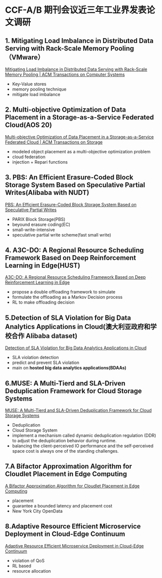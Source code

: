 # CCF-A/B 期刊会议近三年工业界发表论文调研
## 1. Mitigating Load Imbalance in Distributed Data Serving with Rack-Scale Memory Pooling（VMware）
[Mitigating Load Imbalance in Distributed Data Serving with Rack-Scale Memory Pooling | ACM Transactions on Computer Systems](https://dl.acm.org/doi/10.1145/3309986)
- Key-Value stores
- memory pooling technique
- mitigate load imbalance

## 2. Multi-objective Optimization of Data Placement in a Storage-as-a-Service Federated Cloud(AOS 20)
[Multi-objective Optimization of Data Placement in a Storage-as-a-Service Federated Cloud | ACM Transactions on Storage](https://dl.acm.org/doi/10.1145/3452741)
- modeled object placement as a multi-objective optimization problem
- cloud federation
- injection + Repari functions

## 3. PBS: An Efficient Erasure-Coded Block Storage System Based on Speculative Partial Writes(Alibaba with NUDT)
[PBS: An Efficient Erasure-Coded Block Storage System Based on Speculative Partial Writes](https://dl.acm.org/doi/10.1145/3365839)
- PARIX Block Storage(PBS)
- beyound erasure coding(EC)
- small-write-intensive
- speculative partial write scheme(fast small write)

## 4. A3C-DO: A Regional Resource Scheduling Framework Based on Deep Reinforcement Learning in Edge(HUST)
[A3C-DO: A Regional Resource Scheduling Framework Based on Deep Reinforcement Learning in Edge ](https://ieeexplore.ieee.org/document/9066896)
- propose a double offloading framework to simulate
- formulate the offloading as a Markov Decision process
- RL to make offloading decision

## 5.Detection of SLA Violation for Big Data Analytics Applications in Cloud(澳大利亚政府和学校合作 Alibaba dataset)
[Detection of SLA Violation for Big Data Analytics Applications in Cloud](https://ieeexplore.ieee.org/document/9097404)
- SLA violation detection
- predict and prevent SLA violation
- main on **hosted big data analytics applications(BDAAs)**

## 6.MUSE: A Multi-Tierd and SLA-Driven Deduplication Framework for Cloud Storage Systems
[MUSE: A Multi-Tierd and SLA-Driven Deduplication Framework for Cloud Storage Systems](https://ieeexplore.ieee.org/document/9099031)
- Deduplication
- Cloud Storage System
- implement a mechanism called dynamic deduplication regulation (DDR) to adjust the deduplication behavior during runtime.
- balancing the client-perceived IO performance and the self-perceived space cost is always one of the standing challenges.

## 7.A Bifactor Approximation Algorithm for Cloudlet Placement in Edge Computing
[A Bifactor Approximation Algorithm for Cloudlet Placement in Edge Computing](https://ieeexplore.ieee.org/document/9609538)
- placement
- guarantee a bounded latency and placement cost
- New York City OpenData

## 8.Adaptive Resource Efficient Microservice Deployment in Cloud-Edge Continuum
[Adaptive Resource Efficient Microservice Deployment in Cloud-Edge Continuum](https://ieeexplore.ieee.org/document/9615028)
- violation of QoS
- RL based
- resource allocation

## 